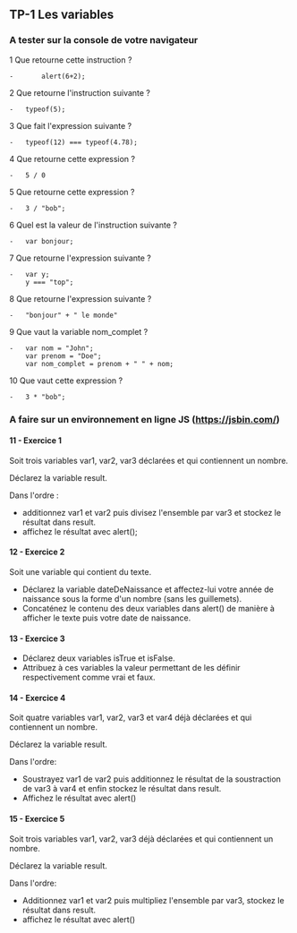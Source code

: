 ## TP-1 Les variables

### A tester sur la console de votre navigateur

1 Que retourne cette instruction ?

    -   	alert(6+2);
    
2 Que retourne l'instruction suivante ?

	- 	typeof(5);

3 Que fait l'expression suivante ?

	-	typeof(12) === typeof(4.78);

4 Que retourne cette expression ?

	- 	5 / 0

5 Que retourne cette expression ?

	-	3 / "bob";

6 Quel est la valeur de l'instruction suivante ?

	-	var bonjour;

7 Que retourne l'expression suivante ?

	-	var y; 
		y === "top";

8 Que retourne l'expression suivante ?

	-	"bonjour" + " le monde"

9 Que vaut la variable nom_complet ?

	-	var nom = "John";
		var prenom = "Doe";
		var nom_complet = prenom + " " + nom;

10 Que vaut cette expression ?

	-	3 * "bob"; 

### A faire sur un environnement en ligne JS (https://jsbin.com/)

 #### 11 -    Exercice 1

Soit trois variables var1, var2, var3 déclarées et qui contiennent un nombre.

Déclarez la variable result.

Dans l'ordre : 
 - additionnez var1 et var2  puis divisez l'ensemble par var3 et stockez le résultat dans result.
 - affichez le résultat avec alert();

#### 12 -    Exercice 2

Soit une variable qui contient du texte. 

- Déclarez la variable dateDeNaissance et affectez-lui votre année de naissance sous la forme d'un nombre (sans les guillemets).
- Concaténez le contenu des deux variables dans alert() de manière à afficher le texte puis votre date de naissance.

#### 13 -    Exercice 3

- Déclarez deux variables isTrue et isFalse.
- Attribuez à ces variables la valeur permettant de les définir respectivement comme vrai et faux.

#### 14 -    Exercice 4

Soit quatre variables var1, var2, var3 et var4 déjà déclarées et qui contiennent un nombre.

Déclarez la variable result.

Dans l'ordre: 
- Soustrayez var1 de var2 puis additionnez le résultat de la soustraction de var3 à var4 et enfin stockez le résultat dans result.
- Affichez le résultat avec alert()

#### 15 -    Exercice 5

Soit trois variables var1, var2, var3 déjà déclarées et qui contiennent un nombre.

Déclarez la variable result.

Dans l'ordre: 

- Additionnez var1 et var2 puis multipliez l'ensemble par var3, stockez le résultat dans result.
- affichez le résultat avec alert()
